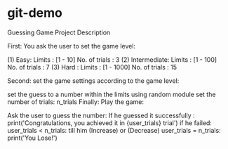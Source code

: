 # git-demo
Guessing Game Project Description

First: You ask the user to set the game level:

(1) Easy:
Limits : [1 - 10]
No. of trials : 3
(2) Intermediate:
Limits : [1 - 100]
No. of trials : 7
(3) Hard :
Limits : [1 - 1000]
No. of trials : 15

Second: set the game settings according to the game level:

set the guess to a number within the limits using random module
set the number of trials: n_trials
Finally: Play the game:

Ask the user to guess the number:
If he guessed it successfully : print('Congratulations, you achieved it in {user_trials} trial')
if he failed:
user_trials < n_trials: till him (Increase) or (Decrease)
user_trials = n_trials: print('You Lose!')
